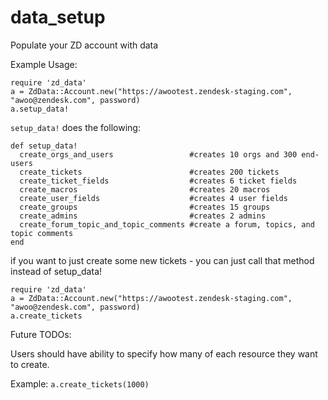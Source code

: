 # data_setup
Populate your ZD account with data

Example Usage:
```
require 'zd_data'
a = ZdData::Account.new("https://awootest.zendesk-staging.com", "awoo@zendesk.com", password)
a.setup_data!
```


`setup_data!` does the following:
```
def setup_data!
  create_orgs_and_users                 #creates 10 orgs and 300 end-users
  create_tickets                        #creates 200 tickets
  create_ticket_fields                  #creates 6 ticket fields
  create_macros                         #creates 20 macros
  create_user_fields                    #creates 4 user fields
  create_groups                         #creates 15 groups
  create_admins                         #creates 2 admins
  create_forum_topic_and_topic_comments #create a forum, topics, and topic comments
end
```

if you want to just create some new tickets - you can just call that method instead of setup_data!
```
require 'zd_data'
a = ZdData::Account.new("https://awootest.zendesk-staging.com", "awoo@zendesk.com", password)
a.create_tickets
```

Future TODOs:

Users should have ability to specify how many of each resource they want to create. 

Example: `a.create_tickets(1000)`
